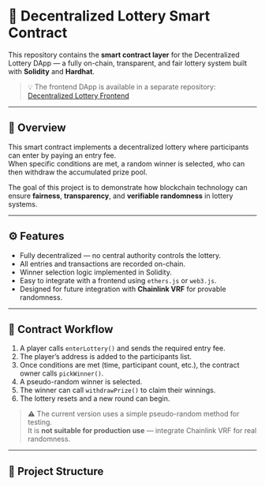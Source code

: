 # 🎯 Decentralized Lottery Smart Contract

This repository contains the **smart contract layer** for the Decentralized Lottery DApp — a fully on-chain, transparent, and fair lottery system built with **Solidity** and **Hardhat**.

> 💡 The frontend DApp is available in a separate repository:  
> [Decentralized Lottery Frontend](https://github.com/rtxmythically/decentralized-lottery)

---

## 🚀 Overview

This smart contract implements a decentralized lottery where participants can enter by paying an entry fee.  
When specific conditions are met, a random winner is selected, who can then withdraw the accumulated prize pool.

The goal of this project is to demonstrate how blockchain technology can ensure **fairness**, **transparency**, and **verifiable randomness** in lottery systems.

---

## ⚙️ Features

- Fully decentralized — no central authority controls the lottery.
- All entries and transactions are recorded on-chain.
- Winner selection logic implemented in Solidity.
- Easy to integrate with a frontend using `ethers.js` or `web3.js`.
- Designed for future integration with **Chainlink VRF** for provable randomness.

---

## 🧩 Contract Workflow

1. A player calls `enterLottery()` and sends the required entry fee.
2. The player’s address is added to the participants list.
3. Once conditions are met (time, participant count, etc.), the contract owner calls `pickWinner()`.
4. A pseudo-random winner is selected.
5. The winner can call `withdrawPrize()` to claim their winnings.
6. The lottery resets and a new round can begin.

> ⚠️ The current version uses a simple pseudo-random method for testing.  
> It is **not suitable for production use** — integrate Chainlink VRF for real randomness.

---

## 📁 Project Structure

